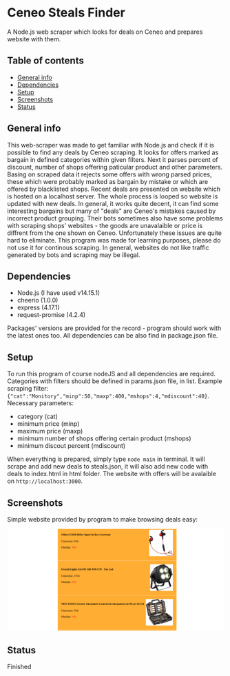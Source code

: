 # Ceneo Steals Finder
A Node.js web scraper which looks for deals on Ceneo and prepares website with them.

## Table of contents
* [General info](#general-info)
* [Dependencies](#dependencies)
* [Setup](#setup)
* [Screenshots](#screenshots)
* [Status](#status)


## General info
This web-scraper was made to get familiar with Node.js and check if it is possible to find any deals by Ceneo scraping. It looks for offers marked as bargain in defined categories within given filters. Next it parses percent of discount, number of shops offering paticular product and other parameters. Basing on scraped data it rejects some offers with wrong parsed prices, these which were probably marked as bargain by mistake or which are offered by blacklisted shops. Recent deals are presented on website which is hosted on a localhost server. The whole process is looped so website is updated with new deals. In general, it works quite decent, it can find some interesting bargains but many of "deals" are Ceneo's mistakes caused by incorrect product grouping. Their bots sometimes also have some problems with scraping shops' websites - the goods are unavalaible or price is diffrent from the one shown on Ceneo. Unfortunately these issues are quite hard to eliminate. This program was made for learning purposes, please do not use it for continous scraping. In general, websites do not like traffic generated by bots and scraping may be illegal. 

## Dependencies
- Node.js (I have used v14.15.1)
- cheerio (1.0.0)
- express (4.17.1)
- request-promise (4.2.4)

Packages' versions are provided for the record - program should work with the latest ones too.
All dependencies can be also find in package.json file.  

## Setup
To run this program of course nodeJS and all dependencies are required. Categories with filters should be defined in params.json file, in list. Example scraping filter: `{"cat":"Monitory","minp":50,"maxp":400,"mshops":4,"mdiscount":40}`. 
Necessary parameters:
- category (cat)
- minimum price (minp)
- maximum price (maxp)
- minimum number of shops offering certain product (mshops)
- minimum discout percent (mdiscount)

When everything is prepared, simply type `node main` in terminal. It will scrape and add new deals to steals.json, it will also add new code with deals to index.html in html folder. The website with offers will be avalaible on `http://localhost:3000`.

## Screenshots
Simple website provided by program to make browsing deals easy:

![website](Screenshots/ss1.png)

## Status
Finished
